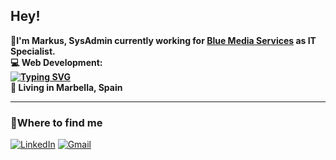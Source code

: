 ## Hey! ##

🔵<b>I'm Markus, SysAdmin currently working for [Blue Media Services](https://web.getblue.io/) as IT Specialist.</br>
💻 Web Development:</br>
[![Typing SVG](https://readme-typing-svg.herokuapp.com?size=16&duration=2400&color=1FF6F7&multiline=true&lines=Currently+studying+ReactJS)](https://git.io/typing-svg)</br>
📍 Living in Marbella, Spain</b>

* * *
### 🔗Where to find me ###
<p>
  <a href="https://www.linkedin.com/in/markus-draxler/" target="_blank"><img alt="LinkedIn" src="https://img.shields.io/badge/-Linkedin-%230077B5.svg?&style=for-the-badge&logo=linkedin&logoColor=white" /></a>
  <a href="mailto:markusdrx@gmail.com" target="_blank"><img alt="Gmail" src="https://img.shields.io/badge/-Gmail-EA4335?style=for-the-badge&logo=gmail&logoColor=white" /></a>

</p>






